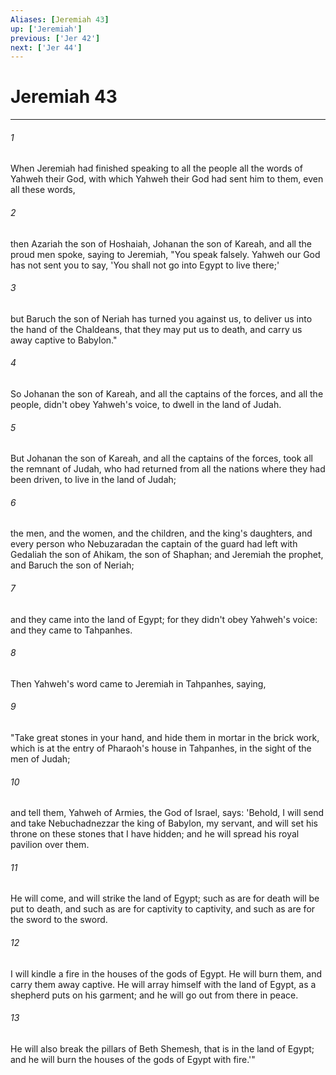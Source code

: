 ```yaml
---
Aliases: [Jeremiah 43]
up: ['Jeremiah']
previous: ['Jer 42']
next: ['Jer 44']
---
```

# Jeremiah 43
***





###### 1 

When Jeremiah had finished speaking to all the people all the words of Yahweh their God, with which Yahweh their God had sent him to them, even all these words, 



###### 2 

then Azariah the son of Hoshaiah, Johanan the son of Kareah, and all the proud men spoke, saying to Jeremiah, "You speak falsely. Yahweh our God has not sent you to say, 'You shall not go into Egypt to live there;' 



###### 3 

but Baruch the son of Neriah has turned you against us, to deliver us into the hand of the Chaldeans, that they may put us to death, and carry us away captive to Babylon." 



###### 4 

So Johanan the son of Kareah, and all the captains of the forces, and all the people, didn't obey Yahweh's voice, to dwell in the land of Judah. 



###### 5 

But Johanan the son of Kareah, and all the captains of the forces, took all the remnant of Judah, who had returned from all the nations where they had been driven, to live in the land of Judah; 



###### 6 

the men, and the women, and the children, and the king's daughters, and every person who Nebuzaradan the captain of the guard had left with Gedaliah the son of Ahikam, the son of Shaphan; and Jeremiah the prophet, and Baruch the son of Neriah; 



###### 7 

and they came into the land of Egypt; for they didn't obey Yahweh's voice: and they came to Tahpanhes. 



###### 8 

Then Yahweh's word came to Jeremiah in Tahpanhes, saying, 



###### 9 

"Take great stones in your hand, and hide them in mortar in the brick work, which is at the entry of Pharaoh's house in Tahpanhes, in the sight of the men of Judah; 



###### 10 

and tell them, Yahweh of Armies, the God of Israel, says: 'Behold, I will send and take Nebuchadnezzar the king of Babylon, my servant, and will set his throne on these stones that I have hidden; and he will spread his royal pavilion over them. 



###### 11 

He will come, and will strike the land of Egypt; such as are for death will be put to death, and such as are for captivity to captivity, and such as are for the sword to the sword. 



###### 12 

I will kindle a fire in the houses of the gods of Egypt. He will burn them, and carry them away captive. He will array himself with the land of Egypt, as a shepherd puts on his garment; and he will go out from there in peace. 



###### 13 

He will also break the pillars of Beth Shemesh, that is in the land of Egypt; and he will burn the houses of the gods of Egypt with fire.'"
